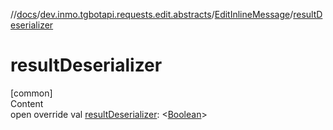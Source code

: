//[docs](../../../index.md)/[dev.inmo.tgbotapi.requests.edit.abstracts](../index.md)/[EditInlineMessage](index.md)/[resultDeserializer](result-deserializer.md)



# resultDeserializer  
[common]  
Content  
open override val [resultDeserializer](result-deserializer.md): <[Boolean](https://kotlinlang.org/api/latest/jvm/stdlib/kotlin/-boolean/index.html)>  



